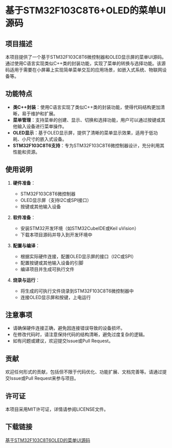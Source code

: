 # 基于STM32F103C8T6+OLED的菜单UI源码

## 项目描述

本项目提供了一个基于STM32F103C8T6微控制器和OLED显示屏的菜单UI源码。通过使用C语言实现类似C++类的封装功能，实现了菜单的转换与选择功能。该源码适用于需要在小屏幕上实现简单菜单交互的应用场景，如嵌入式系统、物联网设备等。

## 功能特点

- **类C++封装**：使用C语言实现了类似C++类的封装功能，使得代码结构更加清晰，易于维护和扩展。
- **菜单管理**：支持菜单的创建、显示、切换和选择功能，用户可以通过按键或其他输入设备进行菜单操作。
- **OLED显示**：基于OLED显示屏，提供了清晰的菜单显示效果，适用于低功耗、小尺寸的嵌入式设备。
- **STM32F103C8T6支持**：专为STM32F103C8T6微控制器设计，充分利用其性能和资源。

## 使用说明

1. **硬件准备**：
   - STM32F103C8T6微控制器
   - OLED显示屏（支持I2C或SPI接口）
   - 按键或其他输入设备

2. **软件准备**：
   - 安装STM32开发环境（如STM32CubeIDE或Keil uVision）
   - 下载本项目源码并导入到开发环境中

3. **配置与编译**：
   - 根据实际硬件连接，配置OLED显示屏的接口（I2C或SPI）
   - 配置按键或其他输入设备的引脚
   - 编译项目并生成可执行文件

4. **烧录与运行**：
   - 将生成的可执行文件烧录到STM32F103C8T6微控制器中
   - 连接OLED显示屏和按键，上电运行

## 注意事项

- 请确保硬件连接正确，避免因连接错误导致的设备损坏。
- 在修改代码时，请注意保持代码的结构清晰，避免过度复杂的逻辑。
- 如有问题或建议，欢迎提交Issue或Pull Request。

## 贡献

欢迎任何形式的贡献，包括但不限于代码优化、功能扩展、文档完善等。请通过提交Issue或Pull Request来参与项目。

## 许可证

本项目采用MIT许可证，详情请参阅LICENSE文件。

## 下载链接

[基于STM32F103C8T6OLED的菜单UI源码](https://pan.quark.cn/s/102894e354a3)